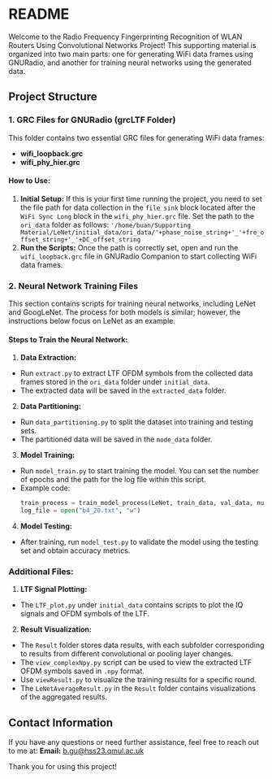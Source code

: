 # README

Welcome to the Radio Frequency Fingerprinting Recognition of
WLAN Routers Using Convolutional Networks Project! This supporting material is organized into two main parts: one for generating WiFi data frames using GNURadio, and another for training neural networks using the generated data.

## Project Structure

### 1. **GRC Files for GNURadio (grcLTF Folder)**

This folder contains two essential GRC files for generating WiFi data frames:

- **wifi_loopback.grc**
- **wifi_phy_hier.grc**

#### How to Use:

1. **Initial Setup:**
   If this is your first time running the project, you need to set the file path for data collection in the `file sink` block located after the `WiFi Sync Long` block in the `wifi_phy_hier.grc` file. Set the path to the `ori_data` folder as follows:
   `'/home/buan/Supporting Material/LeNet/initial_data/ori_data/'+phase_noise_string+'_'+fre_offset_string+'_'+DC_offset_string`
2. **Run the Scripts:**
   Once the path is correctly set, open and run the `wifi_loopback.grc` file in GNURadio Companion to start collecting WiFi data frames.

### 2. **Neural Network Training Files**

This section contains scripts for training neural networks, including LeNet and GoogLeNet. The process for both models is similar; however, the instructions below focus on LeNet as an example.

#### Steps to Train the Neural Network:

1. **Data Extraction:**

- Run `extract.py` to extract LTF OFDM symbols from the collected data frames stored in the `ori_data` folder under `initial_data`.
- The extracted data will be saved in the `extracted_data` folder.

2. **Data Partitioning:**

- Run `data_partitioning.py` to split the dataset into training and testing sets.
- The partitioned data will be saved in the `mode_data` folder.

3. **Model Training:**

- Run `model_train.py` to start training the model. You can set the number of epochs and the path for the log file within this script.
- Example code:
  ```python
  train_process = train_model_process(LeNet, train_data, val_data, num_epochs=50)
  log_file = open("b4_20.txt", "w")
  ```

4. **Model Testing:**

- After training, run `model_test.py` to validate the model using the testing set and obtain accuracy metrics.

### Additional Files:

1. **LTF Signal Plotting:**

- The `LTF_plot.py`  under `initial_data` contains scripts to plot the IQ signals and OFDM symbols of the LTF.

2. **Result Visualization:**

- The `Result` folder stores data results, with each subfolder corresponding to results from different convolutional or pooling layer changes.
- The `view_complexNpy.py` script can be used to view the extracted LTF OFDM symbols saved in `.npy` format.
- Use `viewResult.py` to visualize the training results for a specific round.
- The `LeNetAverageResult.py` in the `Result` folder contains visualizations of the aggregated results.

## Contact Information

If you have any questions or need further assistance, feel free to reach out to me at:
**Email:** [b.gu@hss23.qmul.ac.uk](mailto:b.gu@hss23.qmul.ac.uk)

Thank you for using this project!

